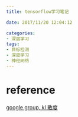 ```yaml
---
title: tensorflow学习笔记

date: 2017/11/20 12:04:12

categories:
- 深度学习
tags:
- 目标检测
- 深度学习
- 神经网络
---
```





# reference

[google group, kl 散度 ](https://groups.google.com/a/tensorflow.org/forum/#!topic/discuss/TX32t7NHkpA)
